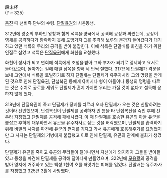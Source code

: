 段末杯  
(? ~ 325)

[동진](%EB%8F%99%EC%A7%84.md) 때 선비족 단부의 수령.
[단질육권](%EB%8B%A8%EC%A7%88%EC%9C%A1%EA%B6%8C.md)의 사촌동생.

312년에 왕준의 부하인 왕창과 함께 석륵을 양국에서 공격해 공장과 싸웠는데, 공장이 영채를 공격하다가 함락하지 못해 도망가자 그를 추격해
보루의 문까지 들어갔다가 대기하고 있던 석륵의 무리의 공격을 받아 붙잡힌다. 이에 석륵은 단말배를 화친을 하기 위한 인질로 삼았고 석륵은
[단질육권](%EB%8B%A8%EC%A7%88%EC%9C%A1%EA%B6%8C.md)에게 화친을 요청했다.

화친이 성사가 되고 연회에 석륵에게 초청을 받아 그와 부자가 되기로 맹세하고 요서로 돌아갔으며, 돌아가는 길에 매일 남쪽을 향해 세 번씩
절했다. 317년에 [단필제](%EB%8B%A8%ED%95%84%EC%A0%9C.md)가 격문을 보내 고안에서 석륵을 토벌하기로 하자
단말배는 단필제가 유주자사라 그의 명령을 받게 된 것으로 인해 단질육권, 단섭복진 등에게 아버지나 형이 아들이나 동생의 명령을 따르는 것은
수치로 공로를 세워도 단필제가 혼자 가지면 우리는 가질 것이 없다고 설득해 응하지 않게 했다.

318년에 단질육권이 죽고 단필제가 장례를 치르러 오자 단필제가 오는 것은 찬탈하려는 것이라 선언했으며, 단섭복진이 단필제를 공격하자 빈
틈을 타 단섭복진을 죽인 후에 선우라 자칭했고 단필제를 공격해 패배시켰다. 이 때 단필제를 호송한 유곤의 아들 유군을 붙잡고 후하게
대우하면서 유곤을 유주자사로 삼는 것을 허락했으며, 단필제를 습격하기 위해 비밀리 사자를 파견해 유군의 편지를 가지고 가서 유곤에게
호응해주기를 요청했지만 그 사자는 단필제의 기병에게 붙잡혔고 이로 인해 단필제, 유곤의 관계에 불화가 생겼다.

단필제가 유곤을 죽이고 유곤의 무리들이 달아나면서 자신에게 의지하자 그들을 받아들였고 동생을 파견해 단필제를 공격해 달아나게 만들었으며,
322년에 [모용황](%EB%AA%A8%EC%9A%A9%ED%99%A9.md)의 공격을 받아 영지에 거주하고 있는 백성 1천여 호를
빼앗기는 피해를 입었다. 단말배는 유주자사를 자칭했고 325년 3월에 사망했다.

